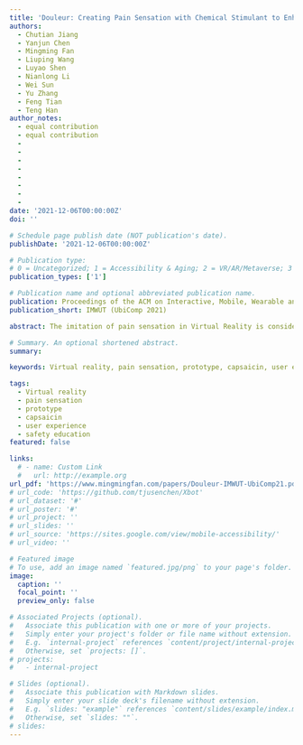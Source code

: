 ```yaml
---
title: 'Douleur: Creating Pain Sensation with Chemical Stimulant to Enhance User Experience in Virtual Reality'
authors:
  - Chutian Jiang
  - Yanjun Chen
  - Mingming Fan
  - Liuping Wang
  - Luyao Shen
  - Nianlong Li
  - Wei Sun
  - Yu Zhang
  - Feng Tian
  - Teng Han 
author_notes:
  - equal contribution
  - equal contribution
  - 
  - 
  -
  -
  -
  - 
  -
  -
date: '2021-12-06T00:00:00Z'
doi: ''

# Schedule page publish date (NOT publication's date).
publishDate: '2021-12-06T00:00:00Z'

# Publication type: 
# 0 = Uncategorized; 1 = Accessibility & Aging; 2 = VR/AR/Metaverse; 3 = Human-AI Collaboration; 4 = UX Methodology; 5 = Social Computing; 6 = Sensing; 
publication_types: ['1']

# Publication name and optional abbreviated publication name.
publication: Proceedings of the ACM on Interactive, Mobile, Wearable and Ubiquitous Technologies (IMWUT) 2021
publication_short: IMWUT (UbiComp 2021)

abstract: The imitation of pain sensation in Virtual Reality is considered valuable for safety education and training but has been seldom studied. This paper presents Douleur, a wearable haptic device that renders intensity-adjustable pain sensations with chemical stimulants. Different from mechanical, thermal, or electric stimulation, chemical-induced pain is more close to burning sensations and long-lasting. Douleur consists of a microfluidic platform that precisely emits capsaicin onto the skin and a microneedling component to help the stimulant penetrate the epidermis layer to activate the trigeminal nerve efficiently. Moreover, it embeds a Peltier module to apply the heating or cooling stimulus to the affected area to adjust the level of pain on the skin. To better understand how people would react to the chemical stimulant, we conducted a first study to quantify the enhancement of the sensation by changing the capsaicin concentration, skin temperature, and time and to determine suitable capsaicin concentration levels. In the second study, we demonstrated that Douleur could render a variety of pain sensations in corresponding virtual reality applications. In sum, Douleur is the first wearable prototype that leverages a combination of capsaicin and Peltier to induce rich pain sensations and opens up a wide range of applications for safety education and more.

# Summary. An optional shortened abstract.
summary:

keywords: Virtual reality, pain sensation, prototype, capsaicin, user experience, safety education

tags:
  - Virtual reality
  - pain sensation
  - prototype
  - capsaicin
  - user experience
  - safety education
featured: false

links:
  # - name: Custom Link
  #   url: http://example.org
url_pdf: 'https://www.mingmingfan.com/papers/Douleur-IMWUT-UbiComp21.pdf'
# url_code: 'https://github.com/tjusenchen/Xbot'
# url_dataset: '#'
# url_poster: '#'
# url_project: ''
# url_slides: ''
# url_source: 'https://sites.google.com/view/mobile-accessibility/'
# url_video: ''

# Featured image
# To use, add an image named `featured.jpg/png` to your page's folder.
image:
  caption: ''
  focal_point: ''
  preview_only: false

# Associated Projects (optional).
#   Associate this publication with one or more of your projects.
#   Simply enter your project's folder or file name without extension.
#   E.g. `internal-project` references `content/project/internal-project/index.md`.
#   Otherwise, set `projects: []`.
# projects:
#   - internal-project

# Slides (optional).
#   Associate this publication with Markdown slides.
#   Simply enter your slide deck's filename without extension.
#   E.g. `slides: "example"` references `content/slides/example/index.md`.
#   Otherwise, set `slides: ""`.
# slides:
---
```


<!-- {{< youtube f9lO9tin4tw >}} -->


